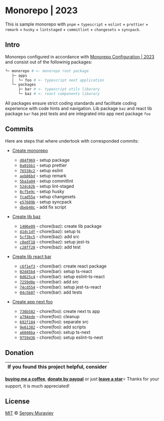 # Monorepo | 2023

This is sample monorepo with `pnpm` + `typescript` + `eslint` + `prettier` + `remark` + `husky` + `lintstaged` + `commitlint` + `changesets` + `syncpack`.

## Intro

Monorepo configured in accordance with [Monorepo Configuration | 2023](https://github.com/muravjev/configs/blob/main/README.md) and consist out of the followinig packages:

```bash
└─ monorepo # <- monorepo root package
   ├─ apps
   │  └─ foo # <- typescript next application
   └─ packages
      ├─ bar # <- typescript utils libarary
      └─ baz # <- react components libarary
```

All packages ensure strict coding standards and facilitate coding experience with code hints and navigation. Lib package `baz` and react lib package `bar` has jest tests and are integrated into app next package `foo`

## Commits

Here are steps that where undertook with corresponded commits:

- [Create monorepo](https://github.com/muravjev/monorepo/pull/1)

  - <code>[d84f969](https://github.com/muravjev/monorepo/commit/d84f969)</code> - setup package
  - <code>[0a01bb1](https://github.com/muravjev/monorepo/commit/0a01bb1)</code> - setup prettier
  - <code>[76538c2](https://github.com/muravjev/monorepo/commit/76538c2)</code> - setup eslint
  - <code>[aeb86bd](https://github.com/muravjev/monorepo/commit/aeb86bd)</code> - setup remark
  - <code>[5ba3a04](https://github.com/muravjev/monorepo/commit/5ba3a04)</code> - setup commitlint
  - <code>[52dc62b](https://github.com/muravjev/monorepo/commit/52dc62b)</code> - setup lint-staged
  - <code>[8cf5e9c](https://github.com/muravjev/monorepo/commit/8cf5e9c)</code> - setup husky
  - <code>[fcad55a](https://github.com/muravjev/monorepo/commit/fcad55a)</code> - setup changesets
  - <code>[e57609b](https://github.com/muravjev/monorepo/commit/e57609b)</code> - setup syncpack
  - <code>[dbeb48c](https://github.com/muravjev/monorepo/commit/dbeb48c)</code> - add fix script

- [Create lib baz](https://github.com/muravjev/monorepo/pull/2)

  - <code>[1406e09](https://github.com/muravjev/monorepo/commit/1406e09)</code> - chore(baz): create lib package
  - <code>[41dc1df](https://github.com/muravjev/monorepo/commit/41dc1df)</code> - chore(baz): setup ts
  - <code>[5cf3bc5](https://github.com/muravjev/monorepo/commit/5cf3bc5)</code> - chore(baz): add src
  - <code>[c8edf18](https://github.com/muravjev/monorepo/commit/c8edf18)</code> - chore(baz): setup jest-ts
  - <code>[c28ff28](https://github.com/muravjev/monorepo/commit/c28ff28)</code> - chore(baz): add test

- [Create lib react bar](https://github.com/muravjev/monorepo/pull/3)

  - <code>[c6f1ef3](https://github.com/muravjev/monorepo/commit/c6f1ef3)</code> - chore(bar): create react package
  - <code>[02d45b4](https://github.com/muravjev/monorepo/commit/02d45b4)</code> - chore(bar): setup ts-react
  - <code>[0d625c4](https://github.com/muravjev/monorepo/commit/0d625c4)</code> - chore(bar): setup eslint-ts-react
  - <code>[7259d0e](https://github.com/muravjev/monorepo/commit/7259d0e)</code> - chore(bar): add src
  - <code>[74cd554](https://github.com/muravjev/monorepo/commit/74cd554)</code> - chore(bar): setup jest-ts-react
  - <code>[04c5b8f](https://github.com/muravjev/monorepo/commit/04c5b8f)</code> - chore(bar): add tests

- [Create app next foo](https://github.com/muravjev/monorepo/pull/4)

  - <code>[736b582](https://github.com/muravjev/monorepo/commit/736b582)</code> - chore(foo): create next ts app
  - <code>[a794ede](https://github.com/muravjev/monorepo/commit/a794ede)</code> - chore(foo): cleanup
  - <code>[692f184](https://github.com/muravjev/monorepo/commit/692f184)</code> - chore(foo): separate src
  - <code>[9e61382](https://github.com/muravjev/monorepo/commit/9e61382)</code> - chore(foo): add scripts
  - <code>[a6046ba](https://github.com/muravjev/monorepo/commit/a6046ba)</code> - chore(foo): setup ts-next
  - <code>[9759d36](https://github.com/muravjev/monorepo/commit/9759d36)</code> - chore(foo): setup eslint-ts-next

## Donation

<!-- prettier-ignore-start -->

| If you found this project helpful, consider |
| :---: |
[**buying me a coffee**](https://www.buymeacoffee.com/muravjev), [**donate by paypal**](https://www.paypal.me/muravjev) or just [**leave a star**](../..)⭐
Thanks for your support, it is much appreciated!

<!-- prettier-ignore-end -->

## License

[MIT](LICENSE) © [Sergey Muravjev](https://github.com/muravjev)
